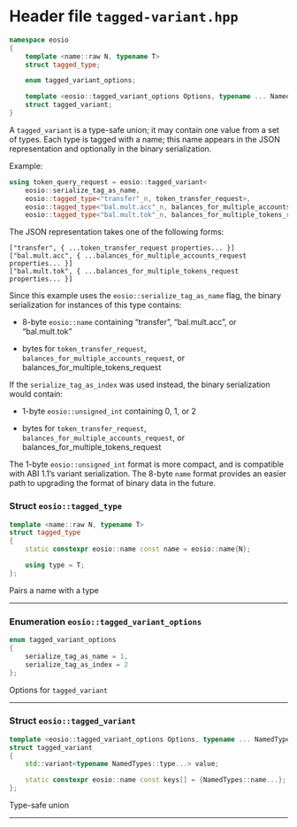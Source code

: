 # Header file `tagged-variant.hpp`

``` cpp
namespace eosio
{
    template <name::raw N, typename T>
    struct tagged_type;

    enum tagged_variant_options;

    template <eosio::tagged_variant_options Options, typename ... NamedTypes>
    struct tagged_variant;
}
```

A `tagged_variant` is a type-safe union; it may contain one value from a set of types. Each type is tagged with a name; this name appears in the JSON representation and optionally in the binary serialization.

Example:

``` c++
using token_query_request = eosio::tagged_variant<                                //
    eosio::serialize_tag_as_name,                                                 //
    eosio::tagged_type<"transfer"_n, token_transfer_request>,                     //
    eosio::tagged_type<"bal.mult.acc"_n, balances_for_multiple_accounts_request>, //
    eosio::tagged_type<"bal.mult.tok"_n, balances_for_multiple_tokens_request>>;  //
```

The JSON representation takes one of the following forms:

    ["transfer", { ...token_transfer_request properties... }]
    ["bal.mult.acc", { ...balances_for_multiple_accounts_request properties... }]
    ["bal.mult.tok", { ...balances_for_multiple_tokens_request properties... }]

Since this example uses the `eosio::serialize_tag_as_name` flag, the binary serialization for instances of this type contains:

  - 8-byte `eosio::name` containing “transfer”, “bal.mult.acc”, or “bal.mult.tok”

  - bytes for `token_transfer_request`, `balances_for_multiple_accounts_request`, or balances\_for\_multiple\_tokens\_request

If the `serialize_tag_as_index` was used instead, the binary serialization would contain:

  - 1-byte `eosio::unsigned_int` containing 0, 1, or 2

  - bytes for `token_transfer_request`, `balances_for_multiple_accounts_request`, or balances\_for\_multiple\_tokens\_request

The 1-byte `eosio::unsigned_int` format is more compact, and is compatible with ABI 1.1’s variant serialization. The 8-byte `name` format provides an easier path to upgrading the format of binary data in the future.

### Struct `eosio::tagged_type`

``` cpp
template <name::raw N, typename T>
struct tagged_type
{
    static constexpr eosio::name const name = eosio::name{N};

    using type = T;
};
```

Pairs a name with a type

-----

### Enumeration `eosio::tagged_variant_options`

``` cpp
enum tagged_variant_options
{
    serialize_tag_as_name = 1,
    serialize_tag_as_index = 2
};
```

Options for `tagged_variant`

-----

### Struct `eosio::tagged_variant`

``` cpp
template <eosio::tagged_variant_options Options, typename ... NamedTypes>
struct tagged_variant
{
    std::variant<typename NamedTypes::type...> value;

    static constexpr eosio::name const keys[] = {NamedTypes::name...};
};
```

Type-safe union

-----
